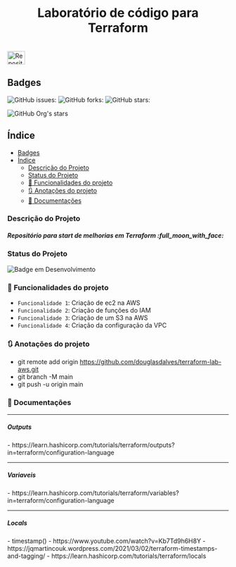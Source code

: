 <h1 align="center"> Laboratório de código para Terraform </h1>

<div style="display: inline_block"><br>
  <img align="center" alt="Repositório Automações de Tf" height="30" width="40" src="https://1drv.ms/u/s!Aq_1ShL0E6YquV-pvhsSiHrV1XJR?e=Yf5zvk">
<div>


## Badges

![GitHub issues:](https://img.shields.io/github/issues/douglasdalves/terraform-lab-aws)
![GitHub forks:](https://img.shields.io/github/forks/douglasdalves/terraform-lab-aws)
![GitHub stars:](https://img.shields.io/github/stars/douglasdalves/terraform-lab-aws)

![GitHub Org's stars](https://img.shields.io/github/stars/douglasdalves?style=social)

## Índice 

- [Badges](#badges)
- [Índice](#índice)
  - [Descrição do Projeto](#descrição-do-projeto)
  - [Status do Projeto](#status-do-projeto)
  - [:hammer: Funcionalidades do projeto](#hammer-funcionalidades-do-projeto)
  - [:arrows_clockwise: Anotações do projeto](#arrows_clockwise-anotações-do-projeto)
  - [:twisted_rightwards_arrows: Documentações](#twisted_rightwards_arrows-documentações)

### Descrição do Projeto

<h5> Repositório para start de melhorias em Terraform :full_moon_with_face: </h5>

### Status do Projeto

![Badge em Desenvolvimento](http://img.shields.io/static/v1?label=STATUS&message=EM%20DESENVOLVIMENTO&color=GREEN&style=for-the-badge)

### :hammer: Funcionalidades do projeto

- `Funcionalidade 1`: Criação de ec2 na AWS
- `Funcionalidade 2`: Criação de funções do IAM
- `Funcionalidade 3`: Criação de um S3 na AWS
- `Funcionalidade 4`: Criação da configuração da VPC


### :arrows_clockwise: Anotações do projeto

- git remote add origin https://github.com/douglasdalves/terraform-lab-aws.git
- git branch -M main
- git push -u origin main

### :twisted_rightwards_arrows: Documentações 

--- 
<h5> Outputs </h5>
- https://learn.hashicorp.com/tutorials/terraform/outputs?in=terraform/configuration-language

--- 
<h5> Variaveis </h5> 
- https://learn.hashicorp.com/tutorials/terraform/variables?in=terraform/configuration-language

--- 
<h5> Locals </h5> 
- timestamp()
  - https://www.youtube.com/watch?v=Kb7Td9h6H8Y
  - https://jqmartincouk.wordpress.com/2021/03/02/terraform-timestamps-and-tagging/
  - https://learn.hashicorp.com/tutorials/terraform/locals
